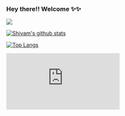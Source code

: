 ### Hey there!! Welcome ✨✨

![](https://komarev.com/ghpvc/?username=shivaamm&color=blueviolet)

[![Shivam's github stats](https://github-readme-stats.vercel.app/api?username=shivaamm&count_private=true&show_icons=true&theme=synthwave)](https://github.com/shivaamm/github-readme-stats)

[![Top Langs](https://github-readme-stats.vercel.app/api/top-langs/?username=shivaamm&layout=compact)](https://github.com/shivaamm/github-readme-stats)

![](https://ionicabizau.github.io/github-profile-languages/api.html?shivaamm)
<!--
<img src="https://i.pinimg.com/originals/da/8d/28/da8d287d2cf4941ed9f77b4c9e60225f.jpg">



**shivaamm/shivaamm** is a ✨ _special_ ✨ repository because its `README.md` (this file) appears on your GitHub profile.

Here are some ideas to get you started:

- 🔭 I’m currently working on ...
- 🌱 I’m currently learning ...
- 👯 I’m looking to collaborate on ...
- 🤔 I’m looking for help with ...
- 💬 Ask me about ...
- 📫 How to reach me: ...
- 😄 Pronouns: ...
- ⚡ Fun fact: ...
-->
